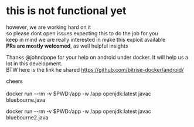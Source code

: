 # this is not functional yet

however, we are working hard on it <br>
so please dont open issues expecting this to do the job for you <br>
keep in mind we are really interested in make this exploit available <br>
<b>PRs are mostly welcomed</b>, as well helpful insights <br>

Thanks @johndpope for your help on android under docker. It will help us a lot in this development. <br>
BTW here is the link he shared https://github.com/bitrise-docker/android/ <br>

cheers <br>
<br>
docker run --rm -v $PWD:/app -w /app openjdk:latest javac bluebourne.java 

docker run --rm -v $PWD:/app -w /app openjdk:latest javac bluebourne2.java

